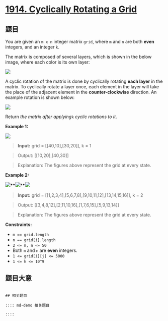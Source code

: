 # [1914. Cyclically Rotating a Grid](https://leetcode.com/problems/cyclically-rotating-a-grid/)

## 题目

You are given an `m x n` integer matrix `grid`​​​, where `m` and `n` are both
**even** integers, and an integer `k`.

The matrix is composed of several layers, which is shown in the below image,
where each color is its own layer:

![](https://assets.leetcode.com/uploads/2021/06/10/ringofgrid.png)

A cyclic rotation of the matrix is done by cyclically rotating **each layer**
in the matrix. To cyclically rotate a layer once, each element in the layer
will take the place of the adjacent element in the **counter-clockwise**
direction. An example rotation is shown below:

![](https://assets.leetcode.com/uploads/2021/06/22/explanation_grid.jpg)

Return _the matrix after applying_`k` _cyclic rotations to it_.

**Example 1:**

![](https://assets.leetcode.com/uploads/2021/06/19/rod2.png)

>

> **Input:** grid = [[40,10],[30,20]], k = 1

> Output: [[10,20],[40,30]]

> Explanation: The figures above represent the grid at every state.

**Example 2:**

**![](https://assets.leetcode.com/uploads/2021/06/10/ringofgrid5.png)\*\***![](https://assets.leetcode.com/uploads/2021/06/10/ringofgrid6.png)\***\*![](https://assets.leetcode.com/uploads/2021/06/10/ringofgrid7.png)**

>

> **Input:** grid = [[1,2,3,4],[5,6,7,8],[9,10,11,12],[13,14,15,16]], k = 2

> Output: [[3,4,8,12],[2,11,10,16],[1,7,6,15],[5,9,13,14]]

> Explanation: The figures above represent the grid at every state.

**Constraints:**

- `m == grid.length`
- `n == grid[i].length`
- `2 <= m, n <= 50`
- Both `m` and `n` are **even** integers.
- `1 <= grid[i][j] <= 5000`
- `1 <= k <= 10^9`

## 题目大意

```

## 相关题目

:::: md-demo 相关题目

::::
```

